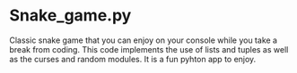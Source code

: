 # Snake_game.py
Classic snake game that you can enjoy on your  console while you take a break from coding.
This code implements the use of lists and tuples as well as the curses and random modules. It is a fun pyhton app to enjoy.
